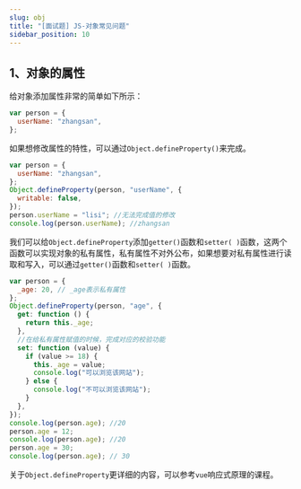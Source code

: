 ```yaml
---
slug: obj
title: "[面试题] JS-对象常见问题"
sidebar_position: 10
---
```


## 1、对象的属性

给对象添加属性非常的简单如下所示：

```js
var person = {
  userName: "zhangsan",
};
```

如果想修改属性的特性，可以通过`Object.defineProperty()`来完成。

```js
var person = {
  userName: "zhangsan",
};
Object.defineProperty(person, "userName", {
  writable: false,
});
person.userName = "lisi"; //无法完成值的修改
console.log(person.userName); //zhangsan
```

我们可以给`Object.defineProperty`添加`getter()`函数和`setter( )`函数，这两个函数可以实现对象的私有属性，私有属性不对外公布，如果想要对私有属性进行读取和写入，可以通过`getter()`函数和`setter( )`函数。

```js
var person = {
  _age: 20, // _age表示私有属性
};
Object.defineProperty(person, "age", {
  get: function () {
    return this._age;
  },
  //在给私有属性赋值的时候，完成对应的校验功能
  set: function (value) {
    if (value >= 18) {
      this._age = value;
      console.log("可以浏览该网站");
    } else {
      console.log("不可以浏览该网站");
    }
  },
});
console.log(person.age); //20
person.age = 12;
console.log(person.age); //20
person.age = 30;
console.log(person.age); // 30
```

关于`Object.defineProperty`更详细的内容，可以参考`vue`响应式原理的课程。
